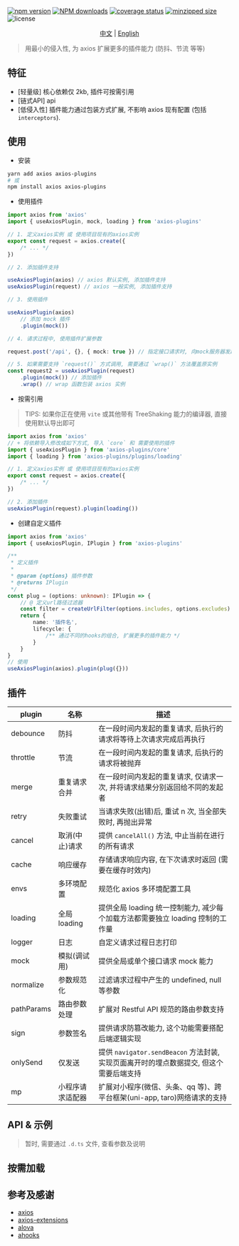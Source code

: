 [![npm version](https://badge.fury.io/js/%40ysfe%2Frequest.svg)](https://badge.fury.io/js/%40ysfe%2Frequest)
[![NPM downloads](https://img.shields.io/npm/dm/%40ysfe%2Frequest.svg?style=flat)](https://npmjs.org/package/ysfe/request)
[![coverage status](https://coveralls.io/repos/github//halo951/axios-plugins/badge.svg?branch=master)](https://coveralls.io/github//halo951/axios-plugins?branch=master)
[![minzipped size](https://badgen.net/bundlephobia/minzip/axios-plugins)](https://bundlephobia.com/package/axios-plugins)
![license](https://img.shields.io/badge/license-MIT-blue.svg)

<p align="center"><a href="./README.md">中文</a> | <a href="./README.en-US.md">English</a></p>

> 用最小的侵入性, 为 axios 扩展更多的插件能力 (防抖、节流 等等)

## 特征

-   [轻量级] 核心依赖仅 2kb, 插件可按需引用
-   [链式API] api 
-   [低侵入性] 插件能力通过包装方式扩展, 不影响 axios 现有配置 (包括 `interceptors`).

## 使用

-   安装

```bash
yarn add axios axios-plugins
# 或
npm install axios axios-plugins
```

-   使用插件

```typescript
import axios from 'axios'
import { useAxiosPlugin, mock, loading } from 'axios-plugins'

// 1. 定义axios实例 或 使用项目现有的axios实例
export const request = axios.create({
    /* ... */
})

// 2. 添加插件支持

useAxiosPlugin(axios) // axios 默认实例, 添加插件支持
useAxiosPlugin(request) // axios 一般实例, 添加插件支持

// 3. 使用插件

useAxiosPlugin(axios)
    // 添加 mock 插件
    .plugin(mock())

// 4. 请求过程中, 使用插件扩展参数

request.post('/api', {}, { mock: true }) // 指定接口请求时, 向mock服务器发起请求

// 5. 如果需要支持 `request()` 方式调用, 需要通过 `wrap()` 方法覆盖原实例
const request2 = useAxiosPlugin(request)
    .plugin(mock()) // 添加插件
    .wrap() // wrap 函数包装 axios 实例
```

-   按需引用

> TIPS: 如果你正在使用 `vite` 或其他带有 TreeShaking 能力的编译器, 直接使用默认导出即可

```typescript
import axios from 'axios'
// + 将依赖导入修改成如下方式, 导入 `core` 和 需要使用的插件
import { useAxiosPlugin } from 'axios-plugins/core'
import { loading } from 'axios-plugins/plugins/loading'

// 1. 定义axios实例 或 使用项目现有的axios实例
export const request = axios.create({
    /* ... */
})

// 2. 添加插件
useAxiosPlugin(request).plugin(loading())
```

-   创建自定义插件

```typescript
import axios from 'axios'
import { useAxiosPlugin, IPlugin } from 'axios-plugins'

/**
 * 定义插件
 *
 * @param {options} 插件参数
 * @returns IPlugin
 */
const plug = (options: unknown): IPlugin => {
    // @ 定义url路径过滤器
    const filter = createUrlFilter(options.includes, options.excludes)
    return {
        name: '插件名',
        lifecycle: {
            /** 通过不同的hooks的组合, 扩展更多的插件能力 */
        }
    }
}
// 使用
useAxiosPlugin(axios).plugin(plug({}))
```

## 插件

| plugin     | 名称             | 描述                                                                                   |
| ---------- | ---------------- | -------------------------------------------------------------------------------------- |
| debounce   | 防抖             | 在一段时间内发起的重复请求, 后执行的请求将等待上次请求完成后再执行                     |
| throttle   | 节流             | 在一段时间内发起的重复请求, 后执行的请求将被抛弃                                       |
| merge      | 重复请求合并     | 在一段时间内发起的重复请求, 仅请求一次, 并将请求结果分别返回给不同的发起者             |
| retry      | 失败重试         | 当请求失败(出错)后, 重试 n 次, 当全部失败时, 再抛出异常                                |
| cancel     | 取消(中止)请求   | 提供 `cancelAll()` 方法, 中止当前在进行的所有请求                                      |
| cache      | 响应缓存         | 存储请求响应内容, 在下次请求时返回 (需要在缓存时效内)                                  |
| envs       | 多环境配置       | 规范化 axios 多环境配置工具                                                            |
| loading    | 全局 loading     | 提供全局 loading 统一控制能力, 减少每个加载方法都需要独立 loading 控制的工作量         |
| logger     | 日志             | 自定义请求过程日志打印                                                                 |
| mock       | 模拟(调试用)     | 提供全局或单个接口请求 mock 能力                                                       |
| normalize  | 参数规范化       | 过滤请求过程中产生的 undefined, null 等参数                                            |
| pathParams | 路由参数处理     | 扩展对 Restful API 规范的路由参数支持                                                  |
| sign       | 参数签名         | 提供请求防篡改能力, 这个功能需要搭配后端逻辑实现                                       |
| onlySend   | 仅发送           | 提供 `navigator.sendBeacon` 方法封装, 实现页面离开时的埋点数据提交, 但这个需要后端支持 |
| mp         | 小程序请求适配器 | 扩展对小程序(微信、头条、qq 等)、跨平台框架(uni-app, taro)网络请求的支持               |

## API & 示例

> 暂时, 需要通过 `.d.ts` 文件, 查看参数及说明

## 按需加载

## 参考及感谢

-   [axios](https://axios-http.com/)
-   [axios-extensions](https://github.com/kuitos/axios-extensions)
-   [alova](https://github.com/alovajs/alova/)
-   [ahooks](https://ahooks.gitee.io/zh-CN/hooks/use-request/index)
